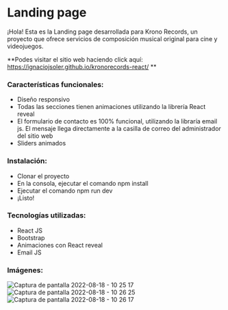 # Landing page

¡Hola! Esta es la Landing page desarrollada para Krono Records, un proyecto que ofrece servicios de composición musical original para cine y videojuegos.

**Podes visitar el sitio web haciendo click aquí: https://ignaciojsoler.github.io/kronorecords-react/ **

### Características funcionales:
- Diseño responsivo
- Todas las secciones tienen animaciones utilizando la librería React reveal
- El formulario de contacto es 100% funcional, utilizando la libraría email js. El mensaje llega directamente a la casilla de correo del administrador del sitio web
- Sliders animados


### Instalación:
- Clonar el proyecto
- En la consola, ejecutar el comando npm install
- Ejecutar el comando npm run dev
- ¡Listo!

### Tecnologías utilizadas:
- React JS
- Bootstrap
- Animaciones con React reveal
- Email JS

### Imágenes:
![Captura de pantalla 2022-08-18 - 10 25 17](https://user-images.githubusercontent.com/70725223/185406569-9735e886-33da-401f-84f6-1abd52f81170.png)
![Captura de pantalla 2022-08-18 - 10 26 25](https://user-images.githubusercontent.com/70725223/185406597-3a8d8534-6173-48d0-bb15-d09e53b2427a.png)
![Captura de pantalla 2022-08-18 - 10 26 17](https://user-images.githubusercontent.com/70725223/185406578-2ed7dee7-d325-4fa9-b977-a215dc786d0a.png)

